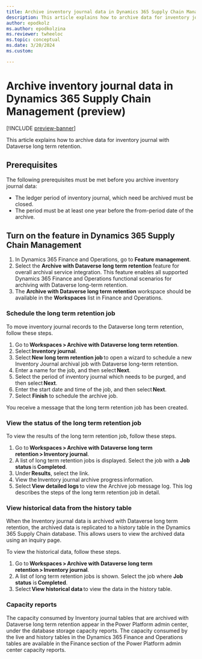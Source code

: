 ```yaml
---
title: Archive inventory journal data in Dynamics 365 Supply Chain Management (preview)
description: This article explains how to archive data for inventory journal with Dataverse long term retention. 
author: epodkolz
ms.author: epodkolzina
ms.reviewer: twheeloc
ms.topic: conceptual
ms.date: 3/20/2024
ms.custom:

---
```

# Archive inventory journal data in Dynamics 365 Supply Chain Management (preview)

[!INCLUDE [preview-banner](../../../supply-chain/includes/preview-banner.md)]

This article explains how to archive data for inventory journal with Dataverse long term retention. 

## Prerequisites 

The following prerequisites must be met before you archive inventory journal data:
 - The ledger period of inventory journal, which need be archived must be closed.
 - The period must be at least one year before the from-period date of the archive. 

## Turn on the feature in Dynamics 365 Supply Chain Management  

1. In Dynamics 365 Finance and Operations, go to **Feature management**.
2. Select the **Archive with Dataverse long term retention** feature for overall archival service integration. This feature enables all supported Dynamics 365 Finance and Operations functional scenarios for archiving with Dataverse long-term retention.
3. The **Archive with Dataverse long term retention** workspace should be available in the **Workspaces** list in Finance and Operations.


### Schedule the long term retention job 

To move inventory journal records to the Dataverse long term retention, follow these steps.
1. Go to **Workspaces > Archive with Dataverse long term retention**.
2. Select **Inventory journal**.
3. Select **New long term retention job** to open a wizard to schedule a new Inventory Journal archival job with Dataverse long-term retention.
4. Enter a name for the job, and then select **Next**.
5. Select the period of inventory journal which needs to be purged, and then select **Next**.
6. Enter the start date and time of the job, and then select **Next**.
7. Select **Finish** to schedule the archive job. 

You receive a message that the long term retention job has been created.   

### View the status of the long term retention job 

To view the results of the long term retention job, follow these steps. 
1. Go to **Workspaces > Archive with Dataverse long term retention > Inventory journal**.
2. A list of long term retention jobs is displayed. Select the job with a **Job status** is **Completed**.
3. Under **Results**, select the link.
4. View the Inventory journal archive progress information.
5. Select **View detailed logs** to view the Archive job message log. This log describes the steps of the long term retention job in detail. 

### View historical data from the history table

When the Inventory journal data is archived with Dataverse long term retention, the archived data is replicated to a history table in the Dynamics 365 Supply Chain database. 
This allows users to view the archived data using an inquiry page. 

To view the historical data, follow these steps. 
1. Go to **Workspaces > Archive with Dataverse long term retention > Inventory journal**.
2. A list of long term retention jobs is shown. Select the job where **Job status** is **Completed**.
3. Select **View historical data** to view the data in the history table. 

### Capacity reports 

The capacity consumed by Inventory journal tables that are archived with Dataverse long term retention appear in the Power Platform admin center, under the database storage capacity reports. The capacity consumed by the live and history tables in the Dynamics 365 Finance and Operations tables are available in the Finance section of the Power Platform admin center capacity reports. 
